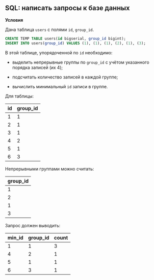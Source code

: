 ## SQL: написать запросы к базе данных

**Условия**

Дана таблица `users` с полями `id`, `group_id`.

```sql
CREATE TEMP TABLE users(id bigserial, group_id bigint);
INSERT INTO users(group_id) VALUES (1), (1), (1), (2), (1), (3);
```

В этой таблице, упорядоченной по `id` необходимо:

- выделить непрерывные группы по `group_id` с учётом указанного порядка записей (их 4);

- подсчитать количество записей в каждой группе;

- вычислить минимальный `id` записи в группе. 

Для таблицы: 

| id      | group_id |
| ------- | -------- |
| 1       | 1        |
| 2       | 1        |
| 3       | 1        |
| 4       | 2        |
| 5       | 1        |
| 6       | 3        |

Непрерывными группами можно считать:

| group_id |
| -------- |
| 1        |
| 2        |
| 1        |
| 3        |

Запрос должен выводить: 

| min_id | group_id | count  |
| ------ | -------- | ------ | 
| 1      | 1        | 3      |
| 4      | 2        | 1      |
| 5      | 1        | 1      |
| 6      | 3        | 1      |